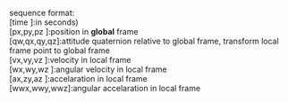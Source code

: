 sequence format:    
[time       ]:in seconds)    
[px,py,pz   ]:position in **global** frame    
[qw,qx,qy,qz]:attitude quaternion relative to global frame, transform local frame point to global frame   
[vx,vy,vz   ]:velocity in local frame   
[wx,wy,wz   ]:angular velocity in local frame   
[ax,zy,az   ]:accelaration in local frame   
[wwx,wwy,wwz]:angular accelaration in local frame   
